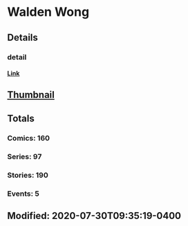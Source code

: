 # Walden  Wong 
## Details
### detail
#### [Link](http://marvel.com/comics/creators/4074/walden_wong?utm_campaign=apiRef&utm_source=225578a89fc76f3d20fbffda5d17a88d)
## [Thumbnail](http://i.annihil.us/u/prod/marvel/i/mg/b/40/image_not_available.jpg)
## Totals
### Comics: 160
### Series: 97
### Stories: 190
### Events: 5
## Modified: 2020-07-30T09:35:19-0400